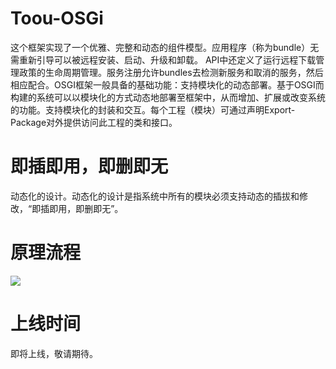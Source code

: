 # Toou-OSGi
这个框架实现了一个优雅、完整和动态的组件模型。应用程序（称为bundle）无需重新引导可以被远程安装、启动、升级和卸载。
API中还定义了运行远程下载管理政策的生命周期管理。服务注册允许bundles去检测新服务和取消的服务，然后相应配合。OSGI框架一般具备的基础功能：支持模块化的动态部署。基于OSGI而构建的系统可以以模块化的方式动态地部署至框架中，从而增加、扩展或改变系统的功能。支持模块化的封装和交互。每个工程（模块）可通过声明Export-Package对外提供访问此工程的类和接口。

# 即插即用，即删即无
动态化的设计。动态化的设计是指系统中所有的模块必须支持动态的插拔和修改，“即插即用，即删即无”。

# 原理流程
![](http://showfl.com/other-file/osgi.png)

# 上线时间
即将上线，敬请期待。
